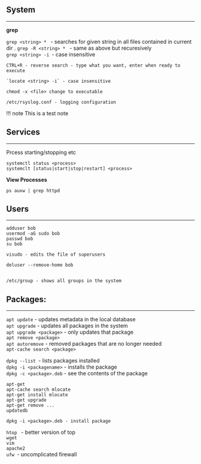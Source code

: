 ## System
---

**grep** 

`grep <string> * ` - searches for given string in all files contained in current dir . 
`grep -R <string> * ` - same as above but recuresively  
`grep <string> -i `- case insensitive  


```
CTRL+R - reverse search - type what you want, enter when ready to execute

`locate <string> -i` - case insensitive

chmod -x <file> change to executable

/etc/rsyslog.conf - logging configuration
```

!!! note
  This is a test note


## Services
---

Prcess starting/stopping etc

```
systemctl status <process>
systemclt [status|start|stop|restart] <process>
```

**View Processes**
```
ps auxw | grep httpd
```

## Users
---

```
adduser bob
usermod -aG sudo bob
passwd bob
su bob

visudo - edits the file of superusers

deluser --remove-home bob


/etc/group - shows all groups in the system

```

## Packages:
---

`apt update` - updates metadata in the local database  
`apt upgrade` - updates all packages in the system  
`apt upgrade <package>` - only updates that package  
`apt remove <package>`  
`apt autoremove` - removed packages that are no longer needed  
`apt-cache search <package>`  

`dpkg --list `- lists packages installed  
`dpkg -i <packagename>` - installs the package  
`dpkg -c <package>.deb` - see the contents of the package  

```
apt-get
apt-cache search mlocate
apt-get install mlocate
apt-get upgrade
apt-get remove ...
updatedb

dpkg -i <package>.deb - install package
```

 `htop ` - better version of top  
 `wget`   
 `vim`  
 `apache2`  
 `ufw `- uncomplicated firewall  
